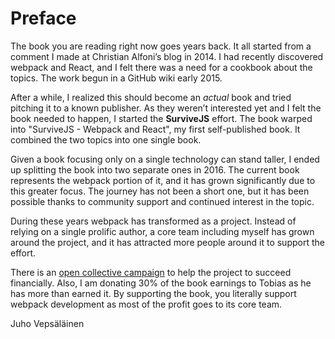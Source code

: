 # Preface

The book you are reading right now goes years back. It all started from a comment I made at Christian Alfoni’s blog in 2014. I had recently discovered webpack and React, and I felt there was a need for a cookbook about the topics. The work begun in a GitHub wiki early 2015.

After a while, I realized this should become an *actual* book and tried pitching it to a known publisher. As they weren’t interested yet and I felt the book needed to happen, I started the **SurviveJS** effort. The book warped into "SurviveJS - Webpack and React", my first self-published book. It combined the two topics into one single book.

Given a book focusing only on a single technology can stand taller, I ended up splitting the book into two separate ones in 2016. The current book represents the webpack portion of it, and it has grown significantly due to this greater focus. The journey has not been a short one, but it has been possible thanks to community support and continued interest in the topic.

During these years webpack has transformed as a project. Instead of relying on a single prolific author, a core team including myself has grown around the project, and it has attracted more people around it to support the effort.

There is an [open collective campaign](https://opencollective.com/webpack) to help the project to succeed financially. Also, I am donating 30% of the book earnings to Tobias as he has more than earned it. By supporting the book, you literally support webpack development as most of the profit goes to its core team.

Juho Vepsäläinen
